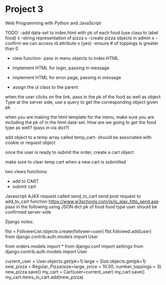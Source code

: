 # Project 3

Web Programming with Python and JavaScript

TODO:
-add data-set to index.html with pk of each food (use class to label food) x
-string representation of pizza x
-create pizza objects in admin x
-confirm we can access id attribute x (yes)
-ensure # of toppings is greater than 0

- view function- pass in menu objects to index.HTML

- implement HTML for login, passing in message
- implement HTML for error page, passing in message
- assign the ul class to the parent


when the user clicks on the link, pass in the pk of the food as well as object Type
at the server side, use a query to get the corresponding object given pk

when you are making the html template for the menu, make sure you are including the pk of in the html data-set. How are we going to get the food type as well? (pass in via dict?)

add object to a temp array called temp_cart- should be associated with cookie or request object

once the user is ready to submit the order, create a cart object

make sure to clear temp cart when a new cart is submitted

two views functions:
- add to CART
- submit cart

Javascript AJAX request called send_to_cart
  send post request to add_to_cart function
    https://www.w3schools.com/js/js_ajax_http_send.asp
  pass in the following using  JSON dict
    pk of food
    food type
  user should be confirmed server-side
















Django notes:

flst = FollowerList.objects.create(follower=user)
flst.followed.add(user)
from django.contrib.auth.models import User

from orders.models import *
from django.conf import settings
from django.contrib.auth.models import User

current_user = User.objects.get(pk=1)
large = Size.objects.get(pk=1)
new_pizza = Regular_Pizza(size=large, price = 10.50, number_toppings = 3)
new_pizza.save()
my_cart = Cart(user=current_user)
my_cart.save()
my_cart.items_in_cart.add(new_pizza)
